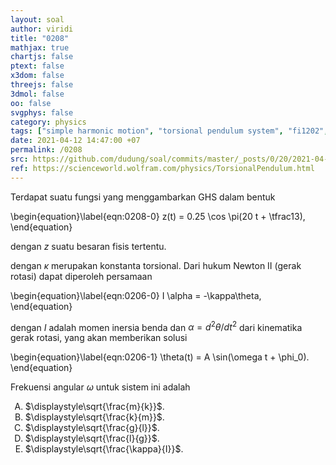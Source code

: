 ```yaml
---
layout: soal
author: viridi
title: "0208"
mathjax: true
chartjs: false
ptext: false
x3dom: false
threejs: false
3dmol: false
oo: false
svgphys: false
category: physics
tags: ["simple harmonic motion", "torsional pendulum system", "fi1202", "2020-2"]
date: 2021-04-12 14:47:00 +07
permalink: /0208
src: https://github.com/dudung/soal/commits/master/_posts/0/20/2021-04-12-simple-harmonic-motion-8.md
ref: https://scienceworld.wolfram.com/physics/TorsionalPendulum.html
---
```

Terdapat suatu fungsi yang menggambarkan GHS dalam bentuk

\begin{equation}\label{eqn:0208-0}
z(t) = 0.25 \cos \pi(20 t + \tfrac13),
\end{equation}

dengan $z$ suatu besaran fisis tertentu.

dengan $\kappa$ merupakan konstanta torsional. Dari hukum Newton II (gerak rotasi) dapat diperoleh persamaan

\begin{equation}\label{eqn:0206-0}
I \alpha = -\kappa\theta,
\end{equation}

dengan $I$ adalah momen inersia benda dan $\alpha = d^2\theta/dt^2$ dari kinematika gerak rotasi, yang akan memberikan solusi

\begin{equation}\label{eqn:0206-1}
\theta(t) = A \sin(\omega t + \phi_0).
\end{equation}

Frekuensi angular $\omega$ untuk sistem ini adalah

<ol type="A">
<li>$\displaystyle\sqrt{\frac{m}{k}}$.
<li>$\displaystyle\sqrt{\frac{k}{m}}$.
<li>$\displaystyle\sqrt{\frac{g}{l}}$.
<li>$\displaystyle\sqrt{\frac{l}{g}}$.
<li>$\displaystyle\sqrt{\frac{\kappa}{I}}$.
